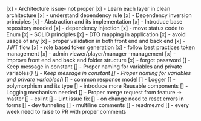 [x] - Architecture issue- not proper
[x] - Learn each layer in clean architecture
[x] - understand dependency rule
[x] - Dependency inversion principles
[x] - Abstraction and its implementation
[x] - Introduce base repository needed 
[x] - dependency injection
[x] - move status code to Enum
[x] - SOLID principles
[x] - DTO mapping in application
[x] - avoid usage of any
[x] - proper validation in both front end and back end
[x] - JWT flow
[x] - role based token generation
[x] - follow best practices token management
[x] - admin viewer/player/manager -management
[x] - improve front end and back end folder structure
[x] - forgot password
[] - Keep message in constant
[] - Proper naming for variables and private variables(_)
[] - Keep message in constant
[] - Proper naming for variables and private variables(_)
[] - common response model
[] - Logger
[] - polymorphism and its type
[] - introduce more Reusable components
[] - Logging mechanism needed
[] - Proper merge request from feature -> master
[] - eslint
[] - Lint issue fix 
[] - on change need to reset errors in forms
[] - dev tunneling
[] - multiline comments
[] - readme.md
[] - every week need to raise to PR with proper comments